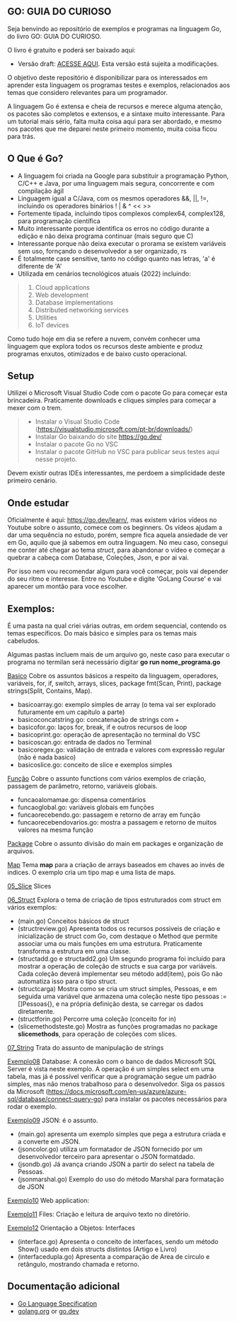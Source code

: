 ## GO: GUIA DO CURIOSO

Seja benvindo ao repositório de exemplos e programas na linguagem Go, do livro GO: GUIA DO CURIOSO.

O livro é gratuito e poderá ser baixado aqui: 

* Versão draft: [ACESSE AQUI](https://drive.google.com/file/d/15TBj6SLhg2Rtqy9UUy2f5RZtiTvtXaQT/view?usp=sharing). Esta versão está sujeita a modificações.

O objetivo deste repositório é disponibilizar para os interessados em aprender esta linguagem os programas testes e exemplos, relacionados aos temas que considero relevantes para um programador.

A linguagem Go é extensa e cheia de recursos e merece alguma atenção, os pacotes são completos e extensos, e a sintaxe muito interessante. Para um tutorial mais sério, falta muita coisa aqui para ser abordado, e mesmo nos pacotes que me deparei neste primeiro momento, muita coisa ficou para trás.

## O Que é Go?

* A linguagem foi criada na Google para substituir a programação Python, C/C++ e Java, por uma linguagem mais segura, concorrente e com compilação ágil
* Linguagem igual a C/Java, com os mesmos operadores &&, ||, !=, incluindo os operadores binários ! | & ^ << >>
* Fortemente tipada, incluindo tipos complexos complex64, complex128, para programação científica
* Muito interessante porque identifica os erros no código durante a edição e não deixa programa continuar (mais seguro que C)
* Interessante porque não deixa executar o prorama se existem variáveis sem uso, fornçando o desenvolvedor a ser organizado, rs
* É totalmente case sensitive, tanto no código quanto nas letras, 'a' é diferente de 'A'
* Utilizada em cenários tecnológicos atuais (2022) incluindo: 
> 1. Cloud applications
> 2. Web development
> 3. Database implementations
> 4. Distributed networking services
> 5. Utilities
> 6. IoT devices

Como tudo hoje em dia se refere a nuvem, convém conhecer uma linguagem que explora todos os recursos deste ambiente e produz programas enxutos, otimizados e de baixo custo operacional.

## Setup
Utilizei o Microsoft Visual Studio Code com o pacote Go para começar esta brincadeira. Praticamente downloads e cliques simples para começar a mexer com o trem.

>* Instalar o Visual Studio Code (https://visualstudio.microsoft.com/pt-br/downloads/)
>* Instalar Go baixando do site https://go.dev/
>* Instalar o pacote Go no VSC
>* Instalar o pacote GitHub no VSC para publicar seus testes aqui nesse projeto.

Devem existir outras IDEs interessantes, me perdoem a simplicidade deste primeiro cenário.

## Onde estudar
Oficialmente é aqui: https://go.dev/learn/, mas existem vários vídeos no Youtube sobre o assunto, comece com os beginners. Os vídeos ajudam a dar uma sequência no estudo, porém, sempre fica aquela ansiedade de ver em Go, aquilo que já sabemos em outra linguagem. No meu caso, consegui me conter até chegar ao tema *struct*, para abandonar o vídeo e começar a quebrar a cabeça com Database, Coleções, Json, e por ai vai.

Por isso nem vou recomendar algum para você começar, pois vai depender do seu ritmo e interesse. Entre no Youtube e digite 'GoLang Course' e vai aparecer um montão para voce escolher.

## Exemplos:
É uma pasta na qual criei várias outras, em ordem sequencial, contendo os temas específicos. Do mais básico e simples para os temas mais cabeludos.

Algumas pastas incluem mais de um arquivo go, neste caso para executar o programa no termilan será necessário digitar **go run nome_programa.go**

[Basico](https://github.com/douglasol/golang/tree/main/basico) Cobre os assuntos básicos a respeito da linguagem, operadores, variáveis, for, if, switch, arrays, slices, package fmt(Scan, Print), package strings(Split, Contains, Map). 
* basicoarray.go: exemplo simples de array (o tema vai ser explorado futuramente em um capítulo a parte)
* basicoconcatstring.go: concatenação de strings com +
* basicofor.go: laços for, break, if e outros recursos de loop
* basicoprint.go: operação de apresentação no terminal do VSC
* basicoscan.go: entrada de dados no Terminal
* basicoregex.go: validação de entrada e valores com expressão regular (não é nada basico)
* basicoslice.go: conceito de slice e exemplos simples 

[Função](https://github.com/douglasol/golang/tree/main/funcao) Cobre o assunto functions com vários exemplos de criação, passagem de parâmetro, retorno, variáveis globais.
* funcaoalomamae.go: dispensa comentários
* funcaoglobal.go: variáveis globais em funções
* funcaorecebendo.go: passagem e retorno de array em função
* funcaorecebendovarios.go: mostra a passagem e retorno de muitos valores na mesma função

[Package](https://github.com/douglasol/golang/tree/main/Exemplos/03_Package) Cobre o assunto divisão do main em packages e organização de arquivos.

[Map](https://github.com/douglasol/golang/tree/main/Exemplos/04_Map) Tema **map** para a criação de arrays baseados em chaves ao invés de indices. O exemplo cria um tipo map e uma lista de maps.

[05_Slice](https://github.com/douglasol/golang/tree/main/Exemplos/05_Slice) Slices

[06_Struct](https://github.com/douglasol/golang/tree/main/Exemplos/06_Struct) Explora o tema de criação de tipos estruturados com struct em vários exemplos:
* (main.go) Conceitos básicos de struct
* (structreview.go) Apresenta todos os recursos possiveis de criação e inicialização de struct com Go, com destaque o Method que permite associar uma ou mais funções em uma estrutura. Praticamente transforma a estrutura em uma classe.
* (structadd.go e structadd2.go) Um segundo programa foi incluido para mostrar a operação de coleção de structs e sua carga por variáveis. Cada coleção deverá implementar seu método add(item), pois Go não automatiza isso para o tipo struct. 
* (structcarga) Mostra como se cria um struct simples, Pessoas, e em seguida uma variável que armazena uma coleção neste tipo  pessoas := []Pessoas{}, e na própria definição desta, se carregar os dados diretamente. 
* (structforin.go) Percorre uma coleção (conceito for in)
* (slicemethodsteste.go) Mostra as funções programadas no package **slicemethods**, para operação de coleções com slices.

[07_String](https://github.com/douglasol/golang/tree/main/Exemplos/07_String) Trata do assunto de manipulação de strings

[Exemplo08](https://github.com/douglasol/golang/tree/main/Exemplos/Exemplo08) Database: A conexão com o banco de dados Microsoft SQL Server é vista neste exemplo. A operação é um simples select em uma tabela, mas já é possível verificar que a programação segue um padrão simples, mas não menos trabalhoso para o desenvolvedor. Siga os passos da Microsoft (https://docs.microsoft.com/en-us/azure/azure-sql/database/connect-query-go) para instalar os pacotes necessários para rodar o exemplo.

[Exemplo09](https://github.com/douglasol/golang/tree/main/Exemplos/Exemplo09) JSON: é o assunto. 
* (main.go) apresenta um exemplo simples que pega a estrutura criada e a converte em JSON. 
* (jsoncolor.go) utiliza um formatador de JSON fornecido por um desenvolvedor terceiro para apresentar o JSON formatdado.
* (jsondb.go) Já avança criando JSON a partir do select na tabela de Pessoas.
* (jsonmarshal.go) Exemplo do uso do método Marshal para formatação de JSON

[Exemplo10](https://github.com/douglasol/golang/tree/main/Exemplos/Exemplo10) Web application:

[Exemplo11](https://github.com/douglasol/golang/tree/main/Exemplos/Exemplo11) Files: Criação e leitura de arquivo texto no diretório.

[Exemplo12](https://github.com/douglasol/golang/tree/main/Exemplos/Exemplo11) Orientação a Objetos: Interfaces
* (interface.go) Apresenta o conceito de interfaces, sendo um método Show() usado em dois structs distintos (Artigo e Livro)
* (interfacedupla.go) Apresenta a comparação de Area de circulo e retângulo, mostrando chamada e retorno.


## Documentação adicional
* [Go Language Specification](https://go.dev/ref/spec)
* [golang.org](https://golang.org) or [go.dev](https://go.dev/)
